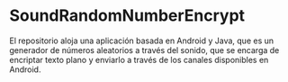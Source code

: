 # SoundRandomNumberEncrypt
El repositorio aloja una aplicación basada en Android y Java, que es un generador de números aleatorios a través del sonido, que se encarga de encriptar texto plano y enviarlo a través de los canales disponibles en Android.
